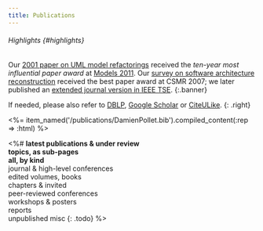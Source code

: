 ```yaml
---
title: Publications
---
```

###### Highlights {#highlights}
Our [2001 paper on UML model refactorings](#Sunye2001umlRefactoring) received the *ten-year most influential paper award* at [Models](http://www.modelsconference.org)[&nbsp;2011](http://ecs.victoria.ac.nz/Events/MODELS2011/).
Our [survey on software architecture reconstruction](#Pollet2007sarSoa) received the best paper award at CSMR&nbsp;2007; we later published an [extended journal version in IEEE TSE](#Ducasse2009sarSoa).
{:.banner}


If needed, please also refer to [DBLP](http://www.informatik.uni-trier.de/~ley/db/indices/a-tree/p/Pollet:Damien.html), [Google Scholar](http://scholar.google.com/scholar?q=damien%20pollet) or [CiteULike](http://www.citeulike.org/profile/dpollet/publications).
{: .right}


<%= item_named('/publications/DamienPollet.bib').compiled_content(:rep => :html) %>


<%#
**latest publications & under review**  
**topics, as sub-pages**  
**all, by kind**  
journal & high-level conferences  
edited volumes, books  
chapters & invited  
peer-reviewed conferences  
workshops & posters  
reports  
unpublished misc
{: .todo}
%>
